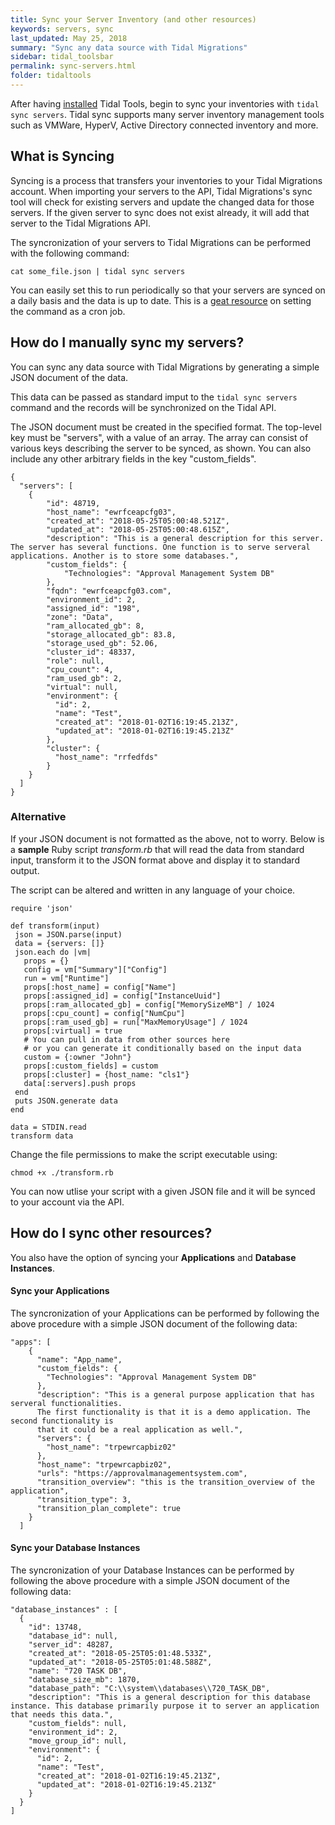 ```yaml
---
title: Sync your Server Inventory (and other resources)
keywords: servers, sync
last_updated: May 25, 2018
summary: "Sync any data source with Tidal Migrations"
sidebar: tidal_toolsbar
permalink: sync-servers.html
folder: tidaltools
---
```


After having [installed](tidal-tools.html#install) Tidal Tools, begin to sync your inventories with `tidal sync servers`. Tidal sync supports many server inventory management tools such as 
VMWare, HyperV, Active Directory connected inventory and more.

## What is Syncing

Syncing is a process that transfers your inventories to your Tidal Migrations account.
When importing your servers to the API, Tidal Migrations's sync tool will check for existing servers 
and update the changed data for those servers.
If the given server to sync does not exist already, it will add that server to the Tidal Migrations API.

The syncronization of your servers to Tidal Migrations can be performed with the following command:

`` cat some_file.json | tidal sync servers ``


You can easily set this to run periodically so that your servers are synced on a daily basis and the data is up to date.
This is a [geat resource](https://www.digitalocean.com/community/tutorials/how-to-use-cron-to-automate-tasks-on-a-vps)
on setting the command as a cron job.

## How do I manually sync my servers?

You can sync any data source with Tidal Migrations by generating a simple JSON document of the data.

This data can be passed as standard imput to the `tidal sync servers` command and the records will be
synchronized on the Tidal API.


The JSON document must be created in the specified format. The top-level key must be "servers",
with a value of an array. The array can consist of various keys describing the server to be synced, as shown.
You can also include any other arbitrary fields in the key "custom_fields".

```
{
  "servers": [
    {
        "id": 48719,
        "host_name": "ewrfceapcfg03",
        "created_at": "2018-05-25T05:00:48.521Z",
        "updated_at": "2018-05-25T05:00:48.615Z",
        "description": "This is a general description for this server. The server has several functions. One function is to serve serveral applications. Another is to store some databases.",
        "custom_fields": {
            "Technologies": "Approval Management System DB"
        },
        "fqdn": "ewrfceapcfg03.com",
        "environment_id": 2,
        "assigned_id": "198",
        "zone": "Data",
        "ram_allocated_gb": 8,
        "storage_allocated_gb": 83.8,
        "storage_used_gb": 52.06,
        "cluster_id": 48337,
        "role": null,
        "cpu_count": 4,
        "ram_used_gb": 2,
        "virtual": null,
        "environment": {
          "id": 2,
          "name": "Test",
          "created_at": "2018-01-02T16:19:45.213Z",
          "updated_at": "2018-01-02T16:19:45.213Z"
        },
        "cluster": {
          "host_name": "rrfedfds"
        }
    }
  ]
}

```


### Alternative

If your JSON document is not formatted as the above, not to worry. Below is a **sample** Ruby script _transform.rb_ that will read the data
from standard input, transform it to the JSON format above and display it to standard output.

The script can be altered and written in any language of your choice.

```
require 'json'

def transform(input)
 json = JSON.parse(input)
 data = {servers: []}
 json.each do |vm|
   props = {}
   config = vm["Summary"]["Config"]
   run = vm["Runtime"]
   props[:host_name] = config["Name"]
   props[:assigned_id] = config["InstanceUuid"]
   props[:ram_allocated_gb] = config["MemorySizeMB"] / 1024
   props[:cpu_count] = config["NumCpu"]
   props[:ram_used_gb] = run["MaxMemoryUsage"] / 1024
   props[:virtual] = true
   # You can pull in data from other sources here
   # or you can generate it conditionally based on the input data
   custom = {:owner "John"}
   props[:custom_fields] = custom
   props[:cluster] = {host_name: "cls1"}
   data[:servers].push props
 end
 puts JSON.generate data
end

data = STDIN.read
transform data

```

Change the file permissions to make the script executable using:

``` chmod +x ./transform.rb ```

You can now utlise your script with a given JSON file and it will be synced to your account via the API.

## How do I sync other resources?

You also have the option of syncing your **Applications** and **Database Instances**.

#### Sync your Applications

The syncronization of your Applications can be performed by following the above procedure with a simple JSON document of the following data:

```
"apps": [
    {
      "name": "App_name",
      "custom_fields": {
        "Technologies": "Approval Management System DB"
      },
      "description": "This is a general purpose application that has serveral functionalities. 
      The first functionality is that it is a demo application. The second functionality is 
      that it could be a real application as well.",
      "servers": {
        "host_name": "trpewrcapbiz02"
      },
      "host_name": "trpewrcapbiz02",
      "urls": "https://approvalmanagementsystem.com",
      "transition_overview": "this is the transition_overview of the application",
      "transition_type": 3,
      "transition_plan_complete": true
    }
  ]
```
#### Sync your Database Instances

The syncronization of your Database Instances can be performed by following the above procedure with a simple JSON document of the following data:

```
"database_instances" : [
  {
    "id": 13748,
    "database_id": null,
    "server_id": 48287,
    "created_at": "2018-05-25T05:01:48.533Z",
    "updated_at": "2018-05-25T05:01:48.588Z",
    "name": "720 TASK DB",
    "database_size_mb": 1870,
    "database_path": "C:\\system\\databases\\720_TASK_DB",
    "description": "This is a general description for this database instance. This database primarily purpose it to server an application that needs this data.",
    "custom_fields": null,
    "environment_id": 2,
    "move_group_id": null,
    "environment": {
      "id": 2,
      "name": "Test",
      "created_at": "2018-01-02T16:19:45.213Z",
      "updated_at": "2018-01-02T16:19:45.213Z"
    }
  }
]

```




